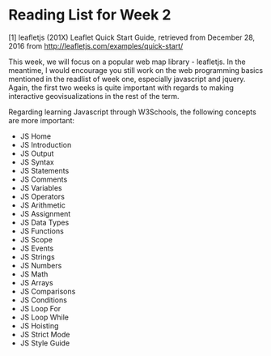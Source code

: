 # Reading List for Week 2


[1] leafletjs (201X) Leaflet Quick Start Guide, retrieved from December 28, 2016 from http://leafletjs.com/examples/quick-start/

This week, we will focus on a popular web map library - leafletjs.  In the meantime, I would encourage you still work on the web programming basics mentioned in the readlist of week one, especially javascript and jquery. Again, the first two weeks is quite important with regards to making interactive geovisualizations in the rest of the term.

Regarding learning Javascript through W3Schools, the following concepts are more important:

- JS Home
- JS Introduction
- JS Output
- JS Syntax
- JS Statements
- JS Comments
- JS Variables
- JS Operators
- JS Arithmetic
- JS Assignment
- JS Data Types
- JS Functions
- JS Scope
- JS Events
- JS Strings
- JS Numbers
- JS Math
- JS Arrays
- JS Comparisons
- JS Conditions
- JS Loop For
- JS Loop While
- JS Hoisting
- JS Strict Mode
- JS Style Guide